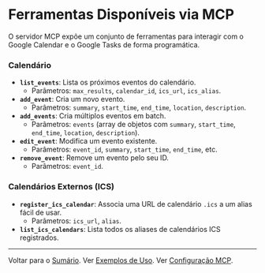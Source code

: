 # Ferramentas Disponíveis via MCP

O servidor MCP expõe um conjunto de ferramentas para interagir com o Google Calendar e o Google Tasks de forma programática.

### Calendário

-   **`list_events`**: Lista os próximos eventos do calendário.
    -   Parâmetros: `max_results`, `calendar_id`, `ics_url`, `ics_alias`.
-   **`add_event`**: Cria um novo evento.
    -   Parâmetros: `summary`, `start_time`, `end_time`, `location`, `description`.
-   **`add_events`**: Cria múltiplos eventos em batch.
    -   Parâmetros: `events` (array de objetos com `summary`, `start_time`, `end_time`, `location`, `description`).
-   **`edit_event`**: Modifica um evento existente.
    -   Parâmetros: `event_id`, `summary`, `start_time`, `end_time`, etc.
-   **`remove_event`**: Remove um evento pelo seu ID.
    -   Parâmetros: `event_id`.

### Calendários Externos (ICS)

-   **`register_ics_calendar`**: Associa uma URL de calendário `.ics` a um alias fácil de usar.
    -   Parâmetros: `ics_url`, `alias`.
-   **`list_ics_calendars`**: Lista todos os aliases de calendários ICS registrados.

---
Voltar para o [Sumário](../../README.md).
Ver [Exemplos de Uso](../usage/tool_examples.md).
Ver [Configuração MCP](../mcp/mcp_configuration.md).
